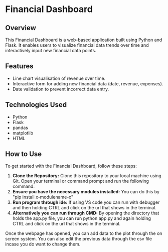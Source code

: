 # Financial Dashboard

## Overview
This Financial Dashboard is a web-based application built using Python and Flask. It enables users to visualize financial data trends over time and interactively input new financial data points.

## Features
- Line chart visualisation of revenue over time.
- Interactive form for adding new financial data (date, revenue, expenses).
- Date validation to prevent incorrect data entry.

## Technologies Used
[//]: # (List the programming languages, frameworks, libraries, and tools used in your project.)
- Python
- Flask
- pandas
- matplotlib
- HTML

## How to Use
To get started with the Financial Dashboard, follow these steps:

1. **Clone the Repository:** Clone this repository to your local machine using Git. Open your terminal or command prompt and run the following command:
2. **Ensure you have the necessary modules installed:** You can do this by "pip install x-modulename-x"
3. **Run program through ide:** If using VS code you can run with debugger and then holding CTRL and click on the url that shows in the terminal.
4. **Alternatively you can run through CMD:** By opening the directory that holds the app.py file, you can run python app.py and again holding CTRL and click on the url that shows in the terminal.

Once the webpage has opened, you can add data to the plot through the on screen system.
You can also edit the previous data through the csv file incase you do want to change them.